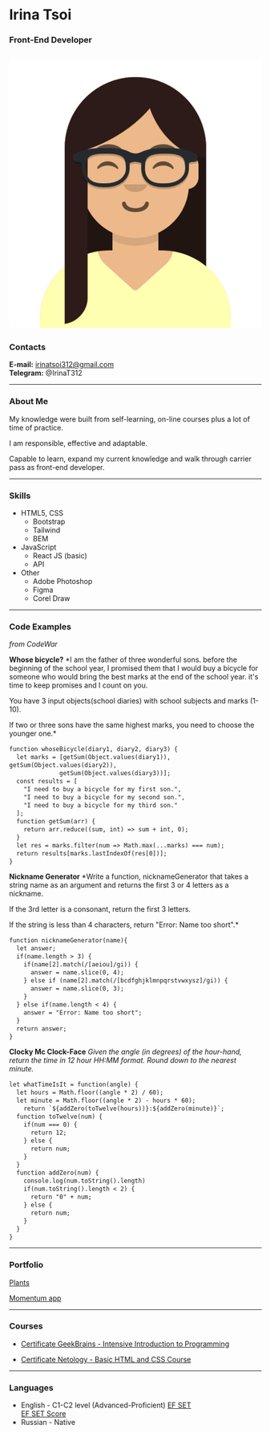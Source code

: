 # __Irina Tsoi__
### __Front-End Developer__
![](https://github.com/IrinaTsoi312/rsschool-cv/blob/gh-pages/images/avataaars.png)
---
### **Contacts**

**E-mail:** irinatsoi312@gmail.com<br>
**Telegram:** @IrinaT312

---

### **About Me**

My knowledge were built from self-learning, on-line courses plus a lot of time of practice.

I am responsible, effective and adaptable.  

Capable to learn, expand my current knowledge and walk through carrier pass as front-end developer.

---

### **Skills**

+ HTML5, CSS
    - Bootstrap
    - Tailwind
    - BEM
+ JavaScript 
    - React JS (basic)
    - API
+ Other 
    - Adobe Photoshop 
    - Figma
    - Corel Draw

---

### **Code Examples**
*from CodeWar*

**Whose bicycle?**
*I am the father of three wonderful sons. before the beginning of the school year, I promised them that I would buy a bicycle for someone who would bring the best marks at the end of the school year. it's time to keep promises and I count on you.

You have 3 input objects(school diaries) with school subjects and marks (1-10).

If two or three sons have the same highest marks, you need to choose the younger one.*

```
function whoseBicycle(diary1, diary2, diary3) {
  let marks = [getSum(Object.values(diary1)), getSum(Object.values(diary2)), 
              getSum(Object.values(diary3))];
  const results = [
    "I need to buy a bicycle for my first son.",  
    "I need to buy a bicycle for my second son.", 
    "I need to buy a bicycle for my third son."
  ];
  function getSum(arr) {
    return arr.reduce((sum, int) => sum + int, 0);
  }
  let res = marks.filter(num => Math.max(...marks) === num);
  return results[marks.lastIndexOf(res[0])];
}
```

**Nickname Generator**
*Write a function, nicknameGenerator that takes a string name as an argument and returns the first 3 or 4 letters as a nickname.

If the 3rd letter is a consonant, return the first 3 letters.

If the string is less than 4 characters, return "Error: Name too short".*

```
function nicknameGenerator(name){
  let answer;
  if(name.length > 3) {
    if(name[2].match(/[aeiou]/gi)) {
      answer = name.slice(0, 4);
    } else if (name[2].match(/[bcdfghjklmnpqrstvwxysz]/gi)) {
      answer = name.slice(0, 3);
    }
  } else if(name.length < 4) {
    answer = "Error: Name too short";
  }
  return answer;
}
```

**Clocky Mc Clock-Face**
*Given the angle (in degrees) of the hour-hand, return the time in 12 hour HH:MM format. Round down to the nearest minute.*

```
let whatTimeIsIt = function(angle) {
  let hours = Math.floor((angle * 2) / 60);
  let minute = Math.floor((angle * 2) - hours * 60);
    return `${addZero(toTwelve(hours))}:${addZero(minute)}`;
  function toTwelve(num) {
    if(num === 0) {
      return 12;
    } else {
      return num;
    }
  }
  function addZero(num) {
    console.log(num.toString().length)
    if(num.toString().length < 2) {
      return "0" + num;
    } else {
      return num;
    }
  }
}
```

---

### **Portfolio**
[Plants](https://rolling-scopes-school.github.io/irinatsoi312-JSFEPRESCHOOL2022Q4/plants/)

[Momentum app](https://rolling-scopes-school.github.io/irinatsoi312-JSFEPRESCHOOL2022Q4/momentum/)

---

### **Courses**

+ [Certificate GeekBrains \- Intensive Introduction to Programming](https://github.com/IrinaTsoi312/rsschool-cv/blob/gh-pages/images/Certificate_GeekBrains.png)<br>

+ [Certificate Netology \- Basic HTML and CSS Course](https://github.com/IrinaTsoi312/rsschool-cv/blob/gh-pages/images/Certificate%20Netology.png)

---

### **Languages**

+ English \- C1\-C2 level (Advanced\-Proficient) [EF SET](https://www.efset.org)<br>
[EF SET Score](https://github.com/IrinaTsoi312/rsschool-cv/blob/gh-pages/images/Free-English-test-EF-SET-Quick-Check.png)
+ Russian \- Native
